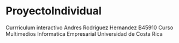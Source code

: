 # ProyectoIndividual
Currriculum interactivo
Andres Rodriguez Hernandez
B45910
Curso Multimedios
Informatica Empresarial
Universidad de Costa Rica
